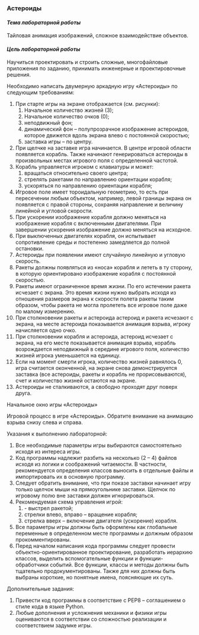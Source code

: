 ﻿### <a name="_4d34og8"></a>**Астероиды**

#### <a name="_fg0i45a3ack"></a>*Тема лабораторной работы*
Тайловая анимация изображений, сложное взаимодействие объектов.
#### <a name="_4p1qqcfac2qp"></a>*Цель лабораторной работы*
Научиться проектировать и строить сложные, многофайловые приложения по заданию, принимать инженерные и проектировочные решения.

Необходимо написать двумерную аркадную игру «Астероиды» по следующим требованиям:

1. При старте игры на экране отображается (см. рисунки):
   1. Начальное количество жизней (3);
   1. Начальное количество очков (0);
   1. неподвижный фон;
   1. динамический фон – полупрозрачное изображение астероидов, которое движется вдоль экрана влево с постоянной скоростью;
   1. заставка игры – по центру.
1. При щелчке на заставке игра начинается. В центре игровой области появляется корабль. Также начинают генерироваться астероиды в произвольных местах игрового поля с определенной частотой.
1. Корабль управляется игроком с клавиатуры и может:
   1. вращаться относительно своего центра;
   1. стрелять ракетами по направлению ориентации корабля;
   1. ускоряться по направлению ориентации корабля;
1. Игровое поле имеет тороидальную геометрию, то есть при пересечении любым объектом, например, левой границы экрана он появляется с правой стороны, сохраняя направление и величину линейной и угловой скорости.
1. При ускорении изображение корабля должно меняться на изображение корабля с включенными двигателями. При завершении ускорения изображение должно меняться на исходное. 
1. При выключенных двигателях корабля, он испытывает сопротивление среды и постепенно замедляется до полной остановки.
1. Астероиды при появлении имеют случайную линейную и угловую скорость.
1. Ракеты должны появляться из «носа» корабля и лететь в ту сторону, в которую ориентировано изображение корабля с постоянной скоростью.
1. Ракеты имеют ограниченное время жизни. По его истечении ракета исчезает с экрана. Это время жизни нужно выбрать исходя из отношения размеров экрана к скорости полета ракеты таким образом, чтобы ракета не могла пролететь все игровое поле даже по малому измерению.
1. При столкновении ракеты и астероида астероид и ракета исчезают с экрана, на месте астероида показывается анимация взрыва, игроку начисляется одно очко.
1. При столкновении корабля и астероида, астероид исчезает с экрана, на его месте показывается анимация взрыва, корабль возрождается неподвижный в середине игрового поля, количество жизней игрока уменьшается на единицу.
1. Если на момент смерти игрока, количество жизней равнялось 0, игра считается оконченной, на экране снова демонстрируется заставка (все астероиды, ракеты и корабль не прорисовываются), счет и количество жизней остаются на экране.
1. Астероиды не сталкиваются, а свободно проходят друг поверх друга. 


Начальное окно игры «Астероиды»


Игровой процесс в игре «Астероиды». Обратите внимание на анимацию взрыва снизу слева и справа.

Указания к выполнению лабораторной:

1. Все необходимые параметры игры выбираются самостоятельно исходя из интереса игры.
1. Код программы надлежит разбить на несколько (2 – 4) файлов исходя из логики и соображений читаемости. В частности, рекомендуется определения классов выносить в отдельные файлы и импортировать их в основную программу. 
1. Следует обратить внимание, что при показе заставки начинает игру только щелчок мыши на прямоугольнике заставки. Щелчок по игровому полю вне заставки должен игнорироваться.
1. Рекомендуемая схема управления игрой:
   1. <Space> - выстрел ракетой;
   1. стрелки влево, вправо – вращение корабля;
   1. стрелка вверх – включение двигателя (ускорение) корабля.
1. Все параметры игры должны быть оформлены как глобальные переменные в определенном месте программы и должным образом прокомментированы.
1. Перед началом написания кода программы следует провести объектно-ориентированное проектирование, разработать иерархию классов, выделить вспомогательные функции и функции-обработчики событий. Все функции, классы и методы должны быть тщательно продокументированы. Также для них должны быть выбраны короткие, но понятные имена, поясняющие их суть.

Дополнительные задания:

1. Привести код программы в соответствие с PEP8 – соглашением о стиле кода в языке Python.
1. Любые дополнения и усложнения механики и физики игры оцениваются в соответствии со сложностью реализации и соответствием задумке игры.

###
